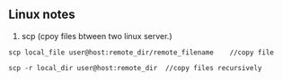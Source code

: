 ## Linux notes

1. scp (cpoy files btween two linux server.)

`scp local_file user@host:remote_dir/remote_filename	//copy file`

`scp -r local_dir user@host:remote_dir	//copy files recursively`

